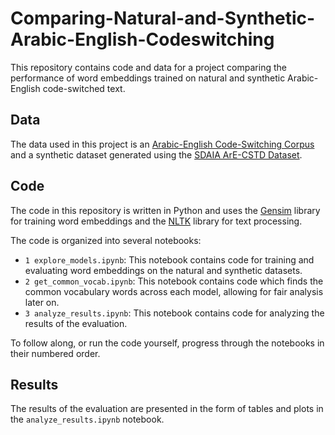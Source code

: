 # Comparing-Natural-and-Synthetic-Arabic-English-Codeswitching

This repository contains code and data for a project comparing the performance of word embeddings trained on natural and synthetic Arabic-English code-switched text.

## Data

The data used in this project is an [Arabic-English Code-Switching Corpus](https://huggingface.co/datasets/MohamedRashad/arabic-english-code-switching) and a synthetic dataset generated using the [SDAIA ArE-CSTD Dataset](https://huggingface.co/datasets/SDAIANCAI/Ar-En-Code-Switching-Textual-Dataset).

## Code

The code in this repository is written in Python and uses the [Gensim](https://radimrehurek.com/gensim/) library for training word embeddings and the [NLTK](https://www.nltk.org/) library for text processing.

The code is organized into several notebooks:

* `1 explore_models.ipynb`: This notebook contains code for training and evaluating word embeddings on the natural and synthetic datasets.
* `2 get_common_vocab.ipynb`: This notebook contains code which finds the common vocabulary words across each model, allowing for fair analysis later on.
* `3 analyze_results.ipynb`: This notebook contains code for analyzing the results of the evaluation.

To follow along, or run the code yourself, progress through the notebooks in their numbered order.

## Results

The results of the evaluation are presented in the form of tables and plots in the `analyze_results.ipynb` notebook.
